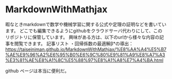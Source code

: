 # MarkdownWithMathjax
暇なときmarkdownで数学や機械学習に関する公式や定理の証明などを書いています。
どこでも編集できるようにgithubをクラウドサーバ代わりにして、このリポジトリに保管しています。
興味がある方は、以下のurlから様々な内容の記事を閲覧できます。
記事リスト
・回帰係数の最適解β*の導出：https://taiseiniman.github.io/MarkdownWithMathjax/%E8%AA%A4%E5%B7%AE%E9%96%A2%E6%95%B0%E6%9C%80%E9%81%A9%E8%A7%A3%E3%81%AE%E8%A1%8C%E5%88%97%E8%A1%A8%E7%A4%BA.html

github ページは本当に便利だ。
